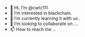 - 👋 Hi, I’m @cwtc111
- 👀 I’m interested in blackchain.
- 🌱 I’m currently learning it with us .
- 💞️ I’m looking to collaborate on ...
- 📫 How to reach me ...

<!---
cwtc111/cwtc111 is a ✨ special ✨ repository because its `README.md` (this file) appears on your GitHub profile.
You can click the Preview link to take a look at your changes.
--->
